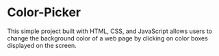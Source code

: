 # Color-Picker
This simple project built with HTML, CSS, and JavaScript allows users to change the background color of a web page by clicking on color boxes displayed on the screen.
